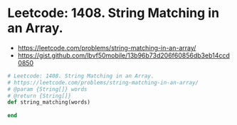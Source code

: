 # Leetcode: 1408. String Matching in an Array.

- https://leetcode.com/problems/string-matching-in-an-array/
- https://gist.github.com/lbvf50mobile/13b96b73d206f60856db3eb14ccd0850

```Ruby
# Leetcode: 1408. String Matching in an Array.
# https://leetcode.com/problems/string-matching-in-an-array/
# @param {String[]} words
# @return {String[]}
def string_matching(words)
    
end
```